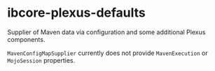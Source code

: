 # ibcore-plexus-defaults

Supplier of Maven data via configuration and some additional Plexus components.

`MavenConfigMapSupplier` currently does not provide `MavenExecution` or `MojoSession` properties.